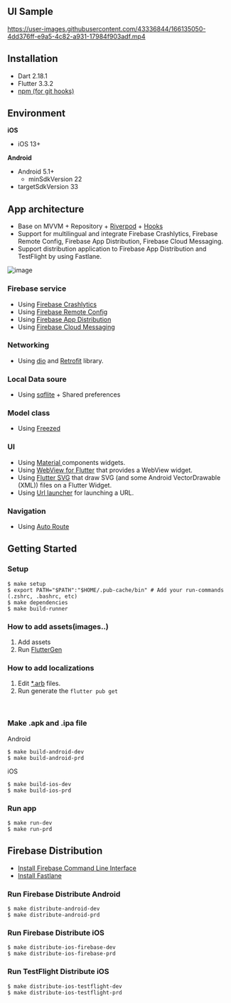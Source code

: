 
## UI Sample


https://user-images.githubusercontent.com/43336844/166135050-4dd376ff-e9a5-4c82-a931-17984f903adf.mp4



## Installation

- Dart 2.18.1
- Flutter 3.3.2
- [npm (for git hooks)](https://treehouse.github.io/installation-guides/mac/node-mac.html)

## Environment

**iOS**
- iOS 13+

**Android**
- Android 5.1+
    - minSdkVersion 22
- targetSdkVersion 33 

## App architecture

- Base on MVVM + Repository + [Riverpod](https://pub.dev/packages/riverpod) + [Hooks](https://pub.dev/packages/flutter_hooks)
- Support for multilingual and integrate Firebase Crashlytics, Firebase Remote Config, Firebase App Distribution, Firebase Cloud Messaging.
- Support distribution application to Firebase App Distribution and TestFlight by using Fastlane.

![image](https://user-images.githubusercontent.com/52640490/144163858-14cf3526-9086-44de-af41-35490ed148b7.png)

### Firebase service
- Using [Firebase Crashlytics](https://pub.dev/packages/firebase_crashlytics)
- Using [Firebase Remote Config](https://pub.dev/packages/firebase_remote_config)
- Using [Firebase App Distribution](https://firebase.google.com/docs/app-distribution)
- Using [Firebase Cloud Messaging](https://pub.dev/packages/firebase_messaging)

### Networking
- Using [dio](https://pub.dev/packages/dio) and [Retrofit](https://pub.dev/packages/retrofit) library.

### Local Data soure
- Using [sqflite](https://pub.dev/packages/sqflite) + Shared preferences

### Model class
- Using [Freezed](https://pub.dev/packages/freezed)

### UI
- Using [Material ](https://docs.flutter.dev/development/ui/widgets/material) components widgets.
- Using [WebView for Flutter](https://pub.dev/packages/webview_flutter)  that provides a WebView widget.
- Using [Flutter SVG](https://pub.dev/packages/flutter_svg) that draw SVG (and some Android VectorDrawable (XML)) files on a Flutter Widget.
- Using [Url launcher](https://pub.dev/packages/url_launcher) for launching a URL.

### Navigation  
- Using [Auto Route](https://pub.dev/packages/auto_route)

## Getting Started


### Setup

```shell script
$ make setup
$ export PATH="$PATH":"$HOME/.pub-cache/bin" # Add your run-commands (.zshrc, .bashrc, etc)
$ make dependencies
$ make build-runner
```

### How to add assets(images..)
1. Add assets
2. Run [FlutterGen](https://github.com/fluttergen)

### How to add localizations
1. Edit [*.arb](https://github.com/annh-2003/flutter_github_sample/tree/main/lib/l10n) files.
2. Run generate the `flutter pub get`

<br/>

### Make .apk and .ipa file

Android
```shell script
$ make build-android-dev
$ make build-android-prd
```

iOS
```shell script
$ make build-ios-dev
$ make build-ios-prd
```

### Run app
```shell script
$ make run-dev
$ make run-prd
```

## Firebase Distribution

- [Install Firebase Command Line Interface](https://firebase.google.com/docs/cli)
- [Install Fastlane](https://docs.fastlane.tools/#installing-fastlane)

### Run Firebase Distribute Android

```shell script
$ make distribute-android-dev
$ make distribute-android-prd
```

### Run Firebase Distribute iOS

```shell script
$ make distribute-ios-firebase-dev
$ make distribute-ios-firebase-prd
```

### Run TestFlight Distribute iOS

```shell script
$ make distribute-ios-testflight-dev
$ make distribute-ios-testflight-prd
```

